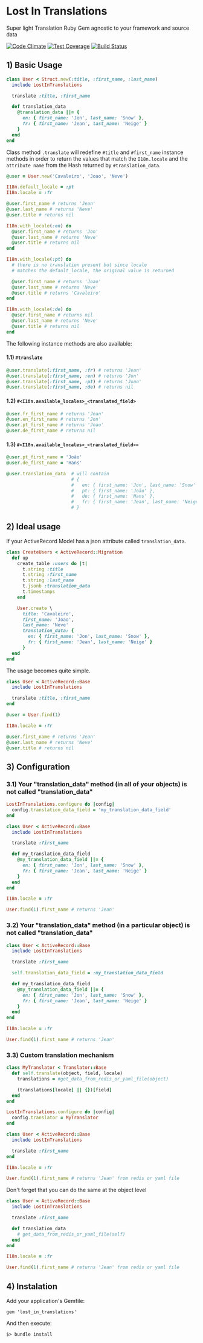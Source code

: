 # Lost In Translations
Super light Translation Ruby Gem agnostic to your framework and source data

[![Code Climate](https://codeclimate.com/github/Streetbees/lost-in-translations/badges/gpa.svg)](https://codeclimate.com/github/Streetbees/lost-in-translations)
[![Test Coverage](https://codeclimate.com/github/Streetbees/lost-in-translations/badges/coverage.svg)](https://codeclimate.com/github/Streetbees/lost-in-translations/coverage)
[![Build Status](https://travis-ci.org/Streetbees/lost-in-translations.svg?branch=master)](https://travis-ci.org/Streetbees/lost-in-translations)

## 1) Basic Usage
```ruby
class User < Struct.new(:title, :first_name, :last_name)
  include LostInTranslations

  translate :title, :first_name

  def translation_data
    @translation_data ||= {
      en: { first_name: 'Jon', last_name: 'Snow' },
      fr: { first_name: 'Jean', last_name: 'Neige' }
    }
  end
end
```
Class method ```.translate``` will redefine ```#title``` and ```#first_name``` instance methods in order to return the values that match the ```I18n.locale``` and the ```attribute name``` from the Hash returned by ```#translation_data```.

```ruby
@user = User.new('Cavaleiro', 'Joao', 'Neve')

I18n.default_locale = :pt
I18n.locale = :fr

@user.first_name # returns 'Jean'
@user.last_name # returns 'Neve'
@user.title # returns nil

I18n.with_locale(:en) do
  @user.first_name # returns 'Jon'
  @user.last_name # returns 'Neve'
  @user.title # returns nil
end

I18n.with_locale(:pt) do
  # there is no translation present but since locale
  # matches the default_locale, the original value is returned

  @user.first_name # returns 'Joao'
  @user.last_name # returns 'Neve'
  @user.title # returns 'Cavaleiro'
end

I18n.with_locale(:de) do
  @user.first_name # returns nil
  @user.last_name # returns 'Neve'
  @user.title # returns nil
end
```

The following instance methods are also available:
#### 1.1) ```#translate```
```ruby
@user.translate(:first_name, :fr) # returns 'Jean'
@user.translate(:first_name, :en) # returns 'Jon'
@user.translate(:first_name, :pt) # returns 'Joao'
@user.translate(:first_name, :de) # returns nil
```

#### 1.2) ```#<I18n.available_locales>_<translated_field>```
```ruby
@user.fr_first_name # returns 'Jean'
@user.en_first_name # returns 'Jon'
@user.pt_first_name # returns 'Joao'
@user.de_first_name # returns nil
```

#### 1.3) ```#<I18n.available_locales>_<translated_field>=```
```ruby
@user.pt_first_name = 'João'
@user.de_first_name = 'Hans'

@user.translation_data  # will contain
                        # {
                        #   en: { first_name: 'Jon', last_name: 'Snow' },
                        #   pt: { first_name: 'João' },
                        #   de: { first_name: 'Hans' },
                        #   fr: { first_name: 'Jean', last_name: 'Neige' }
                        # }
```

## 2) Ideal usage
If your ActiveRecord Model has a json attribute called ```translation_data```.
```ruby
class CreateUsers < ActiveRecord::Migration
  def up
    create_table :users do |t|
      t.string :title
      t.string :first_name
      t.string :last_name
      t.jsonb :translation_data
      t.timestamps
    end

    User.create \
      title: 'Cavaleiro',
      first_name: 'Joao',
      last_name: 'Neve'
      translation_data: {
        en: { first_name: 'Jon', last_name: 'Snow' },
        fr: { first_name: 'Jean', last_name: 'Neige' }
      }
  end
end
```

The usage becomes quite simple.
```ruby
class User < ActiveRecord::Base
  include LostInTranslations

  translate :title, :first_name
end

@user = User.find(1)

I18n.locale = :fr

@user.first_name # returns 'Jean'
@user.last_name # returns 'Neve'
@user.title # returns nil
```

## 3) Configuration

### 3.1) Your "translation_data" method (in all of your objects) is not called "translation_data"
```ruby
LostInTranslations.configure do |config|
  config.translation_data_field = 'my_translation_data_field'
end
```

```ruby
class User < ActiveRecord::Base
  include LostInTranslations

  translate :first_name

  def my_translation_data_field
    @my_translation_data_field ||= {
      en: { first_name: 'Jon', last_name: 'Snow' },
      fr: { first_name: 'Jean', last_name: 'Neige' }
    }
  end
end

I18n.locale = :fr

User.find(1).first_name # returns 'Jean'
```

### 3.2) Your "translation_data" method (in a particular object) is not called "translation_data"
```ruby
class User < ActiveRecord::Base
  include LostInTranslations

  translate :first_name

  self.translation_data_field = :my_translation_data_field

  def my_translation_data_field
    @my_translation_data_field ||= {
      en: { first_name: 'Jon', last_name: 'Snow' },
      fr: { first_name: 'Jean', last_name: 'Neige' }
    }
  end
end

I18n.locale = :fr

User.find(1).first_name # returns 'Jean'
```

### 3.3) Custom translation mechanism
```ruby
class MyTranslator < Translator::Base
  def self.translate(object, field, locale)
    translations = #get_data_from_redis_or_yaml_file(object)

    (translations[locale] || {})[field]
  end
end
```

```ruby
LostInTranslations.configure do |config|
  config.translator = MyTranslator
end
```

```ruby
class User < ActiveRecord::Base
  include LostInTranslations

  translate :first_name
end

I18n.locale = :fr

User.find(1).first_name # returns 'Jean' from redis or yaml file
```

Don't forget that you can do the same at the object level
```ruby
class User < ActiveRecord::Base
  include LostInTranslations

  translate :first_name

  def translation_data
    # get_data_from_redis_or_yaml_file(self)
  end
end

I18n.locale = :fr

User.find(1).first_name # returns 'Jean' from redis or yaml file
```

## 4) Instalation

Add your application's Gemfile:
```
gem 'lost_in_translations'
```

And then execute:

```
$> bundle install
```
